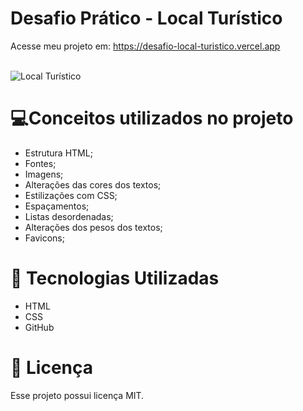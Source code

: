 # Desafio Prático - Local Turístico
Acesse meu projeto em: <a href="https://desafio-local-turistico.vercel.app/" target="_blank">https://desafio-local-turistico.vercel.app</a>
<br><br>

![Local Turístico](https://github.com/user-attachments/assets/e79b1e13-c83d-4dcb-8a70-d88f95785a3d)

# 💻Conceitos utilizados no projeto 
- Estrutura HTML;
- Fontes;
- Imagens;
- Alterações das cores dos textos;
- Estilizações com CSS;
- Espaçamentos;
- Listas desordenadas;
- Alterações dos pesos dos textos;
- Favicons;

# 🚀 Tecnologias Utilizadas

- HTML
- CSS
- GitHub

# 📝 Licença

Esse projeto possui licença MIT.

